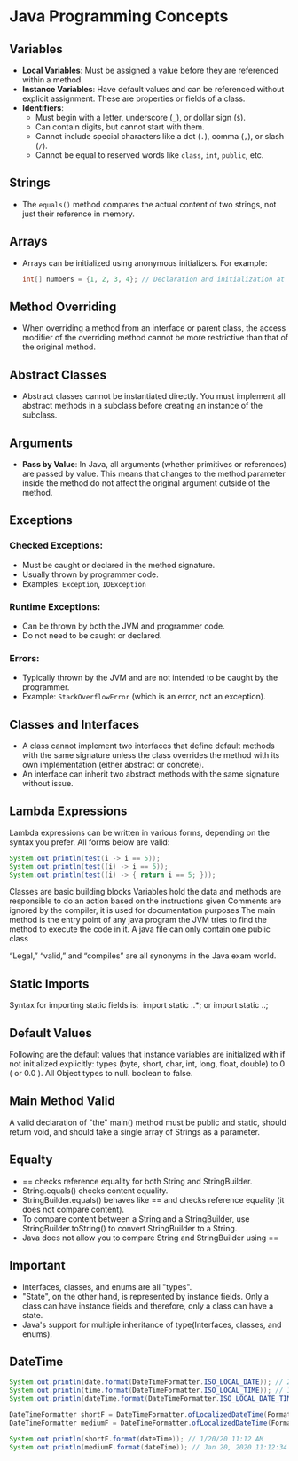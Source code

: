 # Java Programming Concepts

## Variables

- **Local Variables**: Must be assigned a value before they are referenced within a method.
- **Instance Variables**: Have default values and can be referenced without explicit assignment. These are properties or fields of a class.
- **Identifiers**:
  - Must begin with a letter, underscore (`_`), or dollar sign (`$`).
  - Can contain digits, but cannot start with them.
  - Cannot include special characters like a dot (`.`), comma (`,`), or slash (`/`).
  - Cannot be equal to reserved words like `class`, `int`, `public`, etc.

## Strings

- The `equals()` method compares the actual content of two strings, not just their reference in memory.

## Arrays

- Arrays can be initialized using anonymous initializers. For example:
  ```java
  int[] numbers = {1, 2, 3, 4}; // Declaration and initialization at the same time.
  ```

## Method Overriding

- When overriding a method from an interface or parent class, the access modifier of the overriding method cannot be more restrictive than that of the original method.

## Abstract Classes

- Abstract classes cannot be instantiated directly. You must implement all abstract methods in a subclass before creating an instance of the subclass.

## Arguments

- **Pass by Value**: In Java, all arguments (whether primitives or references) are passed by value. This means that changes to the method parameter inside the method do not affect the original argument outside of the method.

## Exceptions

### Checked Exceptions:

- Must be caught or declared in the method signature.
- Usually thrown by programmer code.
- Examples: `Exception`, `IOException`

### Runtime Exceptions:

- Can be thrown by both the JVM and programmer code.
- Do not need to be caught or declared.

### Errors:

- Typically thrown by the JVM and are not intended to be caught by the programmer.
- Example: `StackOverflowError` (which is an error, not an exception).

## Classes and Interfaces

- A class cannot implement two interfaces that define default methods with the same signature unless the class overrides the method with its own implementation (either abstract or concrete).
- An interface can inherit two abstract methods with the same signature without issue.

## Lambda Expressions

Lambda expressions can be written in various forms, depending on the syntax you prefer. All forms below are valid:

```java
System.out.println(test(i -> i == 5));
System.out.println(test((i) -> i == 5));
System.out.println(test((i) -> { return i == 5; }));

```

Classes are basic building blocks
Variables hold the data and methods are responsible to do an action based on the instructions given
Comments are ignored by the compiler, it is used for documentation purposes
The main method is the entry point of any java program the JVM tries to find the method to execute the code in it.
A java file can only contain one public class

“Legal,” “valid,” and “compiles” are all synonyms in the Java exam
world.

## Static Imports

Syntax for importing static fields is:  import static <package>.<classname>.\*; or import static <package>.<classname>.<fieldname>;

## Default Values

Following are the default values that instance variables are initialized with if not initialized explicitly:
types (byte, short, char, int, long, float, double) to 0 ( or 0.0 ).
All Object types to null.
boolean to false.

## Main Method Valid

A valid declaration of "the" main() method must be public and static, should return void, and should take a single array of Strings as a parameter.

## Equalty

- == checks reference equality for both String and StringBuilder.
- String.equals() checks content equality.
- StringBuilder.equals() behaves like == and checks reference equality (it does not compare content).
- To compare content between a String and a StringBuilder, use StringBuilder.toString() to convert StringBuilder to a String.
- Java does not allow you to compare String and StringBuilder using ==

## Important

- Interfaces, classes, and enums are all "types".
- "State", on the other hand, is represented by instance fields. Only a class can have instance fields and therefore, only a class can have a state.
- Java's support for multiple inheritance of type(Interfaces, classes, and enums).

## DateTime

```java
System.out.println(date.format(DateTimeFormatter.ISO_LOCAL_DATE)); // 2020-01-20
System.out.println(time.format(DateTimeFormatter.ISO_LOCAL_TIME)); // 11:12:34
System.out.println(dateTime.format(DateTimeFormatter.ISO_LOCAL_DATE_TIME)); // 2020-01-20T11:12:34

DateTimeFormatter shortF = DateTimeFormatter.ofLocalizedDateTime(FormatStyle.SHORT);
DateTimeFormatter mediumF = DateTimeFormatter.ofLocalizedDateTime(FormatStyle.MEDIUM);

System.out.println(shortF.format(dateTime)); // 1/20/20 11:12 AM
System.out.println(mediumF.format(dateTime)); // Jan 20, 2020 11:12:34 AM
```
